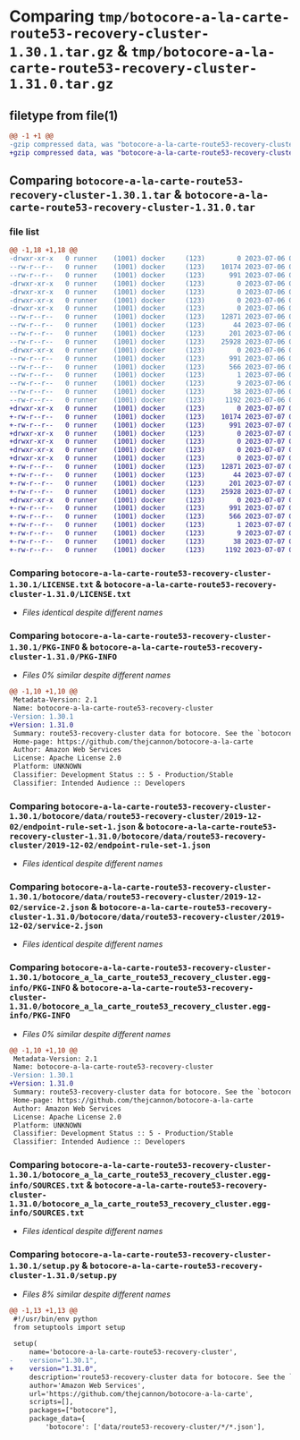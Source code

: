 # Comparing `tmp/botocore-a-la-carte-route53-recovery-cluster-1.30.1.tar.gz` & `tmp/botocore-a-la-carte-route53-recovery-cluster-1.31.0.tar.gz`

## filetype from file(1)

```diff
@@ -1 +1 @@
-gzip compressed data, was "botocore-a-la-carte-route53-recovery-cluster-1.30.1.tar", last modified: Thu Jul  6 01:45:26 2023, max compression
+gzip compressed data, was "botocore-a-la-carte-route53-recovery-cluster-1.31.0.tar", last modified: Fri Jul  7 01:44:19 2023, max compression
```

## Comparing `botocore-a-la-carte-route53-recovery-cluster-1.30.1.tar` & `botocore-a-la-carte-route53-recovery-cluster-1.31.0.tar`

### file list

```diff
@@ -1,18 +1,18 @@
-drwxr-xr-x   0 runner    (1001) docker     (123)        0 2023-07-06 01:45:26.803144 botocore-a-la-carte-route53-recovery-cluster-1.30.1/
--rw-r--r--   0 runner    (1001) docker     (123)    10174 2023-07-06 01:45:26.000000 botocore-a-la-carte-route53-recovery-cluster-1.30.1/LICENSE.txt
--rw-r--r--   0 runner    (1001) docker     (123)      991 2023-07-06 01:45:26.803144 botocore-a-la-carte-route53-recovery-cluster-1.30.1/PKG-INFO
-drwxr-xr-x   0 runner    (1001) docker     (123)        0 2023-07-06 01:45:26.803144 botocore-a-la-carte-route53-recovery-cluster-1.30.1/botocore/
-drwxr-xr-x   0 runner    (1001) docker     (123)        0 2023-07-06 01:45:26.803144 botocore-a-la-carte-route53-recovery-cluster-1.30.1/botocore/data/
-drwxr-xr-x   0 runner    (1001) docker     (123)        0 2023-07-06 01:45:26.803144 botocore-a-la-carte-route53-recovery-cluster-1.30.1/botocore/data/route53-recovery-cluster/
-drwxr-xr-x   0 runner    (1001) docker     (123)        0 2023-07-06 01:45:26.803144 botocore-a-la-carte-route53-recovery-cluster-1.30.1/botocore/data/route53-recovery-cluster/2019-12-02/
--rw-r--r--   0 runner    (1001) docker     (123)    12871 2023-07-06 01:44:40.000000 botocore-a-la-carte-route53-recovery-cluster-1.30.1/botocore/data/route53-recovery-cluster/2019-12-02/endpoint-rule-set-1.json
--rw-r--r--   0 runner    (1001) docker     (123)       44 2023-07-06 01:44:40.000000 botocore-a-la-carte-route53-recovery-cluster-1.30.1/botocore/data/route53-recovery-cluster/2019-12-02/examples-1.json
--rw-r--r--   0 runner    (1001) docker     (123)      201 2023-07-06 01:44:40.000000 botocore-a-la-carte-route53-recovery-cluster-1.30.1/botocore/data/route53-recovery-cluster/2019-12-02/paginators-1.json
--rw-r--r--   0 runner    (1001) docker     (123)    25928 2023-07-06 01:44:40.000000 botocore-a-la-carte-route53-recovery-cluster-1.30.1/botocore/data/route53-recovery-cluster/2019-12-02/service-2.json
-drwxr-xr-x   0 runner    (1001) docker     (123)        0 2023-07-06 01:45:26.803144 botocore-a-la-carte-route53-recovery-cluster-1.30.1/botocore_a_la_carte_route53_recovery_cluster.egg-info/
--rw-r--r--   0 runner    (1001) docker     (123)      991 2023-07-06 01:45:26.000000 botocore-a-la-carte-route53-recovery-cluster-1.30.1/botocore_a_la_carte_route53_recovery_cluster.egg-info/PKG-INFO
--rw-r--r--   0 runner    (1001) docker     (123)      566 2023-07-06 01:45:26.000000 botocore-a-la-carte-route53-recovery-cluster-1.30.1/botocore_a_la_carte_route53_recovery_cluster.egg-info/SOURCES.txt
--rw-r--r--   0 runner    (1001) docker     (123)        1 2023-07-06 01:45:26.000000 botocore-a-la-carte-route53-recovery-cluster-1.30.1/botocore_a_la_carte_route53_recovery_cluster.egg-info/dependency_links.txt
--rw-r--r--   0 runner    (1001) docker     (123)        9 2023-07-06 01:45:26.000000 botocore-a-la-carte-route53-recovery-cluster-1.30.1/botocore_a_la_carte_route53_recovery_cluster.egg-info/top_level.txt
--rw-r--r--   0 runner    (1001) docker     (123)       38 2023-07-06 01:45:26.803144 botocore-a-la-carte-route53-recovery-cluster-1.30.1/setup.cfg
--rw-r--r--   0 runner    (1001) docker     (123)     1192 2023-07-06 01:45:26.000000 botocore-a-la-carte-route53-recovery-cluster-1.30.1/setup.py
+drwxr-xr-x   0 runner    (1001) docker     (123)        0 2023-07-07 01:44:19.383664 botocore-a-la-carte-route53-recovery-cluster-1.31.0/
+-rw-r--r--   0 runner    (1001) docker     (123)    10174 2023-07-07 01:44:19.000000 botocore-a-la-carte-route53-recovery-cluster-1.31.0/LICENSE.txt
+-rw-r--r--   0 runner    (1001) docker     (123)      991 2023-07-07 01:44:19.383664 botocore-a-la-carte-route53-recovery-cluster-1.31.0/PKG-INFO
+drwxr-xr-x   0 runner    (1001) docker     (123)        0 2023-07-07 01:44:19.379664 botocore-a-la-carte-route53-recovery-cluster-1.31.0/botocore/
+drwxr-xr-x   0 runner    (1001) docker     (123)        0 2023-07-07 01:44:19.379664 botocore-a-la-carte-route53-recovery-cluster-1.31.0/botocore/data/
+drwxr-xr-x   0 runner    (1001) docker     (123)        0 2023-07-07 01:44:19.379664 botocore-a-la-carte-route53-recovery-cluster-1.31.0/botocore/data/route53-recovery-cluster/
+drwxr-xr-x   0 runner    (1001) docker     (123)        0 2023-07-07 01:44:19.379664 botocore-a-la-carte-route53-recovery-cluster-1.31.0/botocore/data/route53-recovery-cluster/2019-12-02/
+-rw-r--r--   0 runner    (1001) docker     (123)    12871 2023-07-07 01:43:28.000000 botocore-a-la-carte-route53-recovery-cluster-1.31.0/botocore/data/route53-recovery-cluster/2019-12-02/endpoint-rule-set-1.json
+-rw-r--r--   0 runner    (1001) docker     (123)       44 2023-07-07 01:43:28.000000 botocore-a-la-carte-route53-recovery-cluster-1.31.0/botocore/data/route53-recovery-cluster/2019-12-02/examples-1.json
+-rw-r--r--   0 runner    (1001) docker     (123)      201 2023-07-07 01:43:28.000000 botocore-a-la-carte-route53-recovery-cluster-1.31.0/botocore/data/route53-recovery-cluster/2019-12-02/paginators-1.json
+-rw-r--r--   0 runner    (1001) docker     (123)    25928 2023-07-07 01:43:28.000000 botocore-a-la-carte-route53-recovery-cluster-1.31.0/botocore/data/route53-recovery-cluster/2019-12-02/service-2.json
+drwxr-xr-x   0 runner    (1001) docker     (123)        0 2023-07-07 01:44:19.383664 botocore-a-la-carte-route53-recovery-cluster-1.31.0/botocore_a_la_carte_route53_recovery_cluster.egg-info/
+-rw-r--r--   0 runner    (1001) docker     (123)      991 2023-07-07 01:44:19.000000 botocore-a-la-carte-route53-recovery-cluster-1.31.0/botocore_a_la_carte_route53_recovery_cluster.egg-info/PKG-INFO
+-rw-r--r--   0 runner    (1001) docker     (123)      566 2023-07-07 01:44:19.000000 botocore-a-la-carte-route53-recovery-cluster-1.31.0/botocore_a_la_carte_route53_recovery_cluster.egg-info/SOURCES.txt
+-rw-r--r--   0 runner    (1001) docker     (123)        1 2023-07-07 01:44:19.000000 botocore-a-la-carte-route53-recovery-cluster-1.31.0/botocore_a_la_carte_route53_recovery_cluster.egg-info/dependency_links.txt
+-rw-r--r--   0 runner    (1001) docker     (123)        9 2023-07-07 01:44:19.000000 botocore-a-la-carte-route53-recovery-cluster-1.31.0/botocore_a_la_carte_route53_recovery_cluster.egg-info/top_level.txt
+-rw-r--r--   0 runner    (1001) docker     (123)       38 2023-07-07 01:44:19.383664 botocore-a-la-carte-route53-recovery-cluster-1.31.0/setup.cfg
+-rw-r--r--   0 runner    (1001) docker     (123)     1192 2023-07-07 01:44:19.000000 botocore-a-la-carte-route53-recovery-cluster-1.31.0/setup.py
```

### Comparing `botocore-a-la-carte-route53-recovery-cluster-1.30.1/LICENSE.txt` & `botocore-a-la-carte-route53-recovery-cluster-1.31.0/LICENSE.txt`

 * *Files identical despite different names*

### Comparing `botocore-a-la-carte-route53-recovery-cluster-1.30.1/PKG-INFO` & `botocore-a-la-carte-route53-recovery-cluster-1.31.0/PKG-INFO`

 * *Files 0% similar despite different names*

```diff
@@ -1,10 +1,10 @@
 Metadata-Version: 2.1
 Name: botocore-a-la-carte-route53-recovery-cluster
-Version: 1.30.1
+Version: 1.31.0
 Summary: route53-recovery-cluster data for botocore. See the `botocore-a-la-carte` package for more info.
 Home-page: https://github.com/thejcannon/botocore-a-la-carte
 Author: Amazon Web Services
 License: Apache License 2.0
 Platform: UNKNOWN
 Classifier: Development Status :: 5 - Production/Stable
 Classifier: Intended Audience :: Developers
```

### Comparing `botocore-a-la-carte-route53-recovery-cluster-1.30.1/botocore/data/route53-recovery-cluster/2019-12-02/endpoint-rule-set-1.json` & `botocore-a-la-carte-route53-recovery-cluster-1.31.0/botocore/data/route53-recovery-cluster/2019-12-02/endpoint-rule-set-1.json`

 * *Files identical despite different names*

### Comparing `botocore-a-la-carte-route53-recovery-cluster-1.30.1/botocore/data/route53-recovery-cluster/2019-12-02/service-2.json` & `botocore-a-la-carte-route53-recovery-cluster-1.31.0/botocore/data/route53-recovery-cluster/2019-12-02/service-2.json`

 * *Files identical despite different names*

### Comparing `botocore-a-la-carte-route53-recovery-cluster-1.30.1/botocore_a_la_carte_route53_recovery_cluster.egg-info/PKG-INFO` & `botocore-a-la-carte-route53-recovery-cluster-1.31.0/botocore_a_la_carte_route53_recovery_cluster.egg-info/PKG-INFO`

 * *Files 0% similar despite different names*

```diff
@@ -1,10 +1,10 @@
 Metadata-Version: 2.1
 Name: botocore-a-la-carte-route53-recovery-cluster
-Version: 1.30.1
+Version: 1.31.0
 Summary: route53-recovery-cluster data for botocore. See the `botocore-a-la-carte` package for more info.
 Home-page: https://github.com/thejcannon/botocore-a-la-carte
 Author: Amazon Web Services
 License: Apache License 2.0
 Platform: UNKNOWN
 Classifier: Development Status :: 5 - Production/Stable
 Classifier: Intended Audience :: Developers
```

### Comparing `botocore-a-la-carte-route53-recovery-cluster-1.30.1/botocore_a_la_carte_route53_recovery_cluster.egg-info/SOURCES.txt` & `botocore-a-la-carte-route53-recovery-cluster-1.31.0/botocore_a_la_carte_route53_recovery_cluster.egg-info/SOURCES.txt`

 * *Files identical despite different names*

### Comparing `botocore-a-la-carte-route53-recovery-cluster-1.30.1/setup.py` & `botocore-a-la-carte-route53-recovery-cluster-1.31.0/setup.py`

 * *Files 8% similar despite different names*

```diff
@@ -1,13 +1,13 @@
 #!/usr/bin/env python
 from setuptools import setup
 
 setup(
     name='botocore-a-la-carte-route53-recovery-cluster',
-    version="1.30.1",
+    version="1.31.0",
     description='route53-recovery-cluster data for botocore. See the `botocore-a-la-carte` package for more info.',
     author='Amazon Web Services',
     url='https://github.com/thejcannon/botocore-a-la-carte',
     scripts=[],
     packages=["botocore"],
     package_data={
         'botocore': ['data/route53-recovery-cluster/*/*.json'],
```

